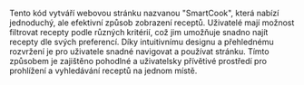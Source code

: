 Tento kód vytváří webovou stránku nazvanou "SmartCook", která nabízí jednoduchý, ale efektivní způsob zobrazení receptů. Uživatelé mají možnost filtrovat recepty podle různých kritérií, což jim umožňuje snadno najít recepty dle svých preferencí. Díky intuitivnímu designu a přehlednému rozvržení je pro uživatele snadné navigovat a používat stránku. Tímto způsobem je zajištěno pohodlné a uživatelsky přívětivé prostředí pro prohlížení a vyhledávání receptů na jednom místě.